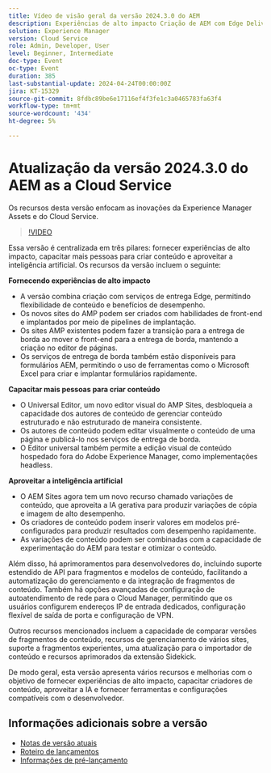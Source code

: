 ```yaml
---
title: Vídeo de visão geral da versão 2024.3.0 do AEM
description: Experiências de alto impacto Criação de AEM com Edge Delivery Services Edge Delivery Services para FormsContent por todos, para todos os Editores universais Inteligência acionável AEM Sites - Gerar variações de conteúdo (GenAI)Desenvolvimento rápido CruD OpenAPIs para fragmentos e modelos de conteúdoRede avançada do Cloud Service FoundationOutros aprimoramentos importantes Comparar versões de fragmentos de conteúdo Suporte de gerenciamento de vários sites para fragmentos de experiência atualizada Importador de conteúdo v1.51.0 Extensão de Sidekick v6.41.0
solution: Experience Manager
version: Cloud Service
role: Admin, Developer, User
level: Beginner, Intermediate
doc-type: Event
oc-type: Event
duration: 385
last-substantial-update: 2024-04-24T00:00:00Z
jira: KT-15329
source-git-commit: 8fdbc89be6e17116ef4f3fe1c3a0465783fa63f4
workflow-type: tm+mt
source-wordcount: '434'
ht-degree: 5%

---
```


# Atualização da versão 2024.3.0 do AEM as a Cloud Service

Os recursos desta versão enfocam as inovações da Experience Manager Assets e do Cloud Service.

>[!VIDEO](https://video.tv.adobe.com/v/3428344/?learn=on)

Essa versão é centralizada em três pilares: fornecer experiências de alto impacto, capacitar mais pessoas para criar conteúdo e aproveitar a inteligência artificial. Os recursos da versão incluem o seguinte:

**Fornecendo experiências de alto impacto**

* A versão combina criação com serviços de entrega Edge, permitindo flexibilidade de conteúdo e benefícios de desempenho.
* Os novos sites do AMP podem ser criados com habilidades de front-end e implantados por meio de pipelines de implantação.
* Os sites AMP existentes podem fazer a transição para a entrega de borda ao mover o front-end para a entrega de borda, mantendo a criação no editor de páginas.
* Os serviços de entrega de borda também estão disponíveis para formulários AEM, permitindo o uso de ferramentas como o Microsoft Excel para criar e implantar formulários rapidamente.

**Capacitar mais pessoas para criar conteúdo**

* O Universal Editor, um novo editor visual do AMP Sites, desbloqueia a capacidade dos autores de conteúdo de gerenciar conteúdo estruturado e não estruturado de maneira consistente.
* Os autores de conteúdo podem editar visualmente o conteúdo de uma página e publicá-lo nos serviços de entrega de borda.
* O Editor universal também permite a edição visual de conteúdo hospedado fora do Adobe Experience Manager, como implementações headless.

**Aproveitar a inteligência artificial**

* O AEM Sites agora tem um novo recurso chamado variações de conteúdo, que aproveita a IA gerativa para produzir variações de cópia e imagem de alto desempenho.
* Os criadores de conteúdo podem inserir valores em modelos pré-configurados para produzir resultados com desempenho rapidamente.
* As variações de conteúdo podem ser combinadas com a capacidade de experimentação do AEM para testar e otimizar o conteúdo.

<!--
**High Impact Experiences**
 * AEM Authoring with Edge Delivery Services
 * Edge Delivery Services for Forms

**Content by all, for all**
 * Universal Editor

**Actionable Intelligence**
 * AEM Sites: Generate Content Variations (GenAI)

**Rapid Development**
 * CruD OpenAPIs for Content Fragments and Models

**Cloud Service Foundation**
 * Advanced Networking

**Other Notable Enhancements**
 * Compare Content Fragment Versions
 * Multisite Management support for Experience Fragments
 * Updated Content Importer v1.51.0
 * Sidekick Extension v6.41.0
-->

Além disso, há aprimoramentos para desenvolvedores do, incluindo suporte estendido de API para fragmentos e modelos de conteúdo, facilitando a automatização do gerenciamento e da integração de fragmentos de conteúdo. Também há opções avançadas de configuração de autoatendimento de rede para o Cloud Manager, permitindo que os usuários configurem endereços IP de entrada dedicados, configuração flexível de saída de porta e configuração de VPN.

Outros recursos mencionados incluem a capacidade de comparar versões de fragmentos de conteúdo, recursos de gerenciamento de vários sites, suporte a fragmentos experientes, uma atualização para o importador de conteúdo e recursos aprimorados da extensão Sidekick.

De modo geral, esta versão apresenta vários recursos e melhorias com o objetivo de fornecer experiências de alto impacto, capacitar criadores de conteúdo, aproveitar a IA e fornecer ferramentas e configurações compatíveis com o desenvolvedor.

<!--
Have questions about the release?  Discuss the release in [Experience League Communities](https://adobe.ly/3RPNYZF) -->

## Informações adicionais sobre a versão

* [Notas de versão atuais](https://experienceleague.adobe.com/docs/experience-manager-cloud-service/content/release-notes/home.html?lang=pt-BR)
* [Roteiro de lançamentos](https://experienceleague.adobe.com/docs/experience-manager-release-information/aem-release-updates/update-releases-roadmap.html?lang=pt-BR)
* [Informações de pré-lançamento](https://experienceleague.adobe.com/docs/experience-manager-cloud-service/content/release-notes/prerelease.html?lang=pt-BR)